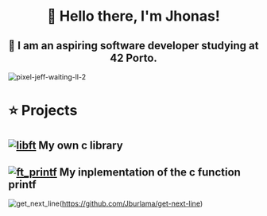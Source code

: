 <div align="center">
  <h1><b> 👋 Hello there, I'm Jhonas! </b></h1>
  <h2><b> 🚀 I am an aspiring software developer studying at 42 Porto.</b></h2>
</div>

![pixel-jeff-waiting-ll-2](https://github.com/user-attachments/assets/b084c1b3-1a0d-4bf2-8d36-01e1487625de)

# ⭐ Projects
[![libft](https://github.com/user-attachments/assets/2b732813-6fd0-4853-b026-8838129aa1f4)](https://github.com/Jburlama/libft) **My own c library**
---------------------
[![ft_printf](https://github.com/user-attachments/assets/23b2f6d2-1d43-4445-b069-82c22be6fa1c)](https://github.com/Jburlama/ft_printf) **My inplementation of the c function printf**
---------------------
![get_next_line](https://github.com/user-attachments/assets/be0cf426-b4cd-4497-b096-c203b2c0874a)(https://github.com/Jburlama/get-next-line)

